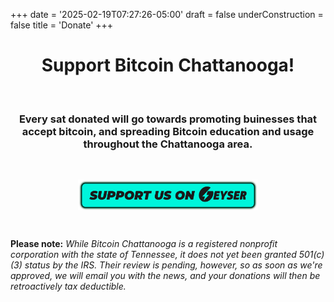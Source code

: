 +++
date = '2025-02-19T07:27:26-05:00'
draft = false
underConstruction = false
title = 'Donate'
+++

<div class="article">

<h1 style="text-align:center">Support Bitcoin Chattanooga!</h1>

<br>

<h3 style="text-align:center">Every sat donated will go towards promoting buinesses that accept bitcoin, and spreading Bitcoin education and usage throughout the Chattanooga area.</h3>

<br>

<a target="_blank" href="https://geyser.fund/project/bitcoinchatt"><img class="mobile-banner" src="./Geyser Button.png" style="width:30dvw;display:block;margin:0 auto;"></a>

<br>

<b>Please note:</b> <i>While Bitcoin Chattanooga is a registered nonprofit corporation with the state of Tennessee, it does not yet been granted 501(c)(3) status by the IRS. Their review is pending, however, so as soon as we're approved, we will email you with the news, and your donations will then be retroactively tax deductible.</i>

<br>

</div>
